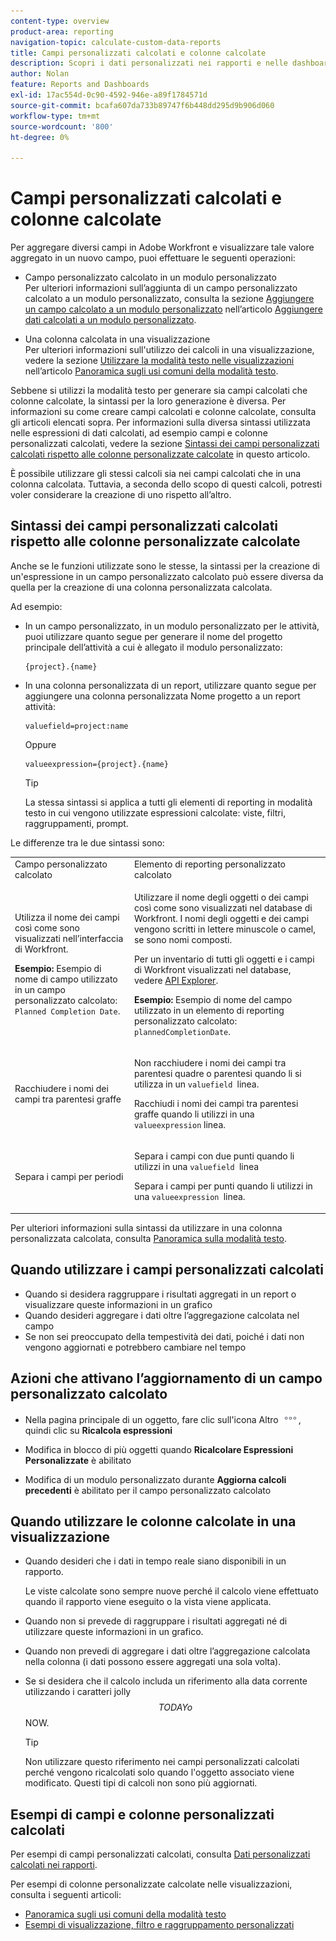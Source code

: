 ```yaml
---
content-type: overview
product-area: reporting
navigation-topic: calculate-custom-data-reports
title: Campi personalizzati calcolati e colonne calcolate
description: Scopri i dati personalizzati nei rapporti e nelle dashboard
author: Nolan
feature: Reports and Dashboards
exl-id: 17ac554d-0c90-4592-946e-a89f1784571d
source-git-commit: bcafa607da733b89747f6b448dd295d9b906d060
workflow-type: tm+mt
source-wordcount: '800'
ht-degree: 0%

---
```


# Campi personalizzati calcolati e colonne calcolate

Per aggregare diversi campi in Adobe Workfront e visualizzare tale valore aggregato in un nuovo campo, puoi effettuare le seguenti operazioni:

* Campo personalizzato calcolato in un modulo personalizzato\
  Per ulteriori informazioni sull’aggiunta di un campo personalizzato calcolato a un modulo personalizzato, consulta la sezione [Aggiungere un campo calcolato a un modulo personalizzato](../../../administration-and-setup/customize-workfront/create-manage-custom-forms/add-calculated-data-to-custom-form.md#creating-calculated-custom-fields) nell’articolo [Aggiungere dati calcolati a un modulo personalizzato](../../../administration-and-setup/customize-workfront/create-manage-custom-forms/add-calculated-data-to-custom-form.md).

* Una colonna calcolata in una visualizzazione\
  Per ulteriori informazioni sull&#39;utilizzo dei calcoli in una visualizzazione, vedere la sezione [Utilizzare la modalità testo nelle visualizzazioni](../../../reports-and-dashboards/reports/text-mode/understand-common-uses-text-mode.md#using-text-mode-in-views) nell’articolo [Panoramica sugli usi comuni della modalità testo](../../../reports-and-dashboards/reports/text-mode/understand-common-uses-text-mode.md).

Sebbene si utilizzi la modalità testo per generare sia campi calcolati che colonne calcolate, la sintassi per la loro generazione è diversa. Per informazioni su come creare campi calcolati e colonne calcolate, consulta gli articoli elencati sopra. Per informazioni sulla diversa sintassi utilizzata nelle espressioni di dati calcolati, ad esempio campi e colonne personalizzati calcolati, vedere la sezione [Sintassi dei campi personalizzati calcolati rispetto alle colonne personalizzate calcolate](#syntax-of-calculated-custom-fields-vs-calculated-custom-columns-syntax) in questo articolo.

È possibile utilizzare gli stessi calcoli sia nei campi calcolati che in una colonna calcolata. Tuttavia, a seconda dello scopo di questi calcoli, potresti voler considerare la creazione di uno rispetto all’altro.

## Sintassi dei campi personalizzati calcolati rispetto alle colonne personalizzate calcolate

Anche se le funzioni utilizzate sono le stesse, la sintassi per la creazione di un&#39;espressione in un campo personalizzato calcolato può essere diversa da quella per la creazione di una colonna personalizzata calcolata.

Ad esempio:

* In un campo personalizzato, in un modulo personalizzato per le attività, puoi utilizzare quanto segue per generare il nome del progetto principale dell’attività a cui è allegato il modulo personalizzato:

  ```
  {project}.{name}
  ```

* In una colonna personalizzata di un report, utilizzare quanto segue per aggiungere una colonna personalizzata Nome progetto a un report attività:

  ```
  valuefield=project:name
  ```

  Oppure

  ```
  valueexpression={project}.{name}
  ```

  >[!TIP]
  >
  >La stessa sintassi si applica a tutti gli elementi di reporting in modalità testo in cui vengono utilizzate espressioni calcolate: viste, filtri, raggruppamenti, prompt.

Le differenze tra le due sintassi sono:

<table style="table-layout:auto"> 
 <col> 
 <col> 
 <tbody> 
  <tr> 
   <td>Campo personalizzato calcolato</td> 
   <td>Elemento di reporting personalizzato calcolato</td> 
  </tr> 
  <tr> 
   <td> <p>Utilizza il nome dei campi così come sono visualizzati nell’interfaccia di Workfront.</p> <p class="example" data-mc-autonum="<b>Example: </b>"><span class="autonumber"><span><b>Esempio: </b></span></span>Esempio di nome di campo utilizzato in un campo personalizzato calcolato: <code>Planned Completion Date</code>.</p> </td> 
   <td> <p>Utilizzare il nome degli oggetti o dei campi così come sono visualizzati nel database di Workfront. I nomi degli oggetti e dei campi vengono scritti in lettere minuscole o camel, se sono nomi composti. </p> <p>Per un inventario di tutti gli oggetti e i campi di Workfront visualizzati nel database, vedere <a href="../../../wf-api/general/api-explorer.md" class="MCXref xref">API Explorer</a>. </p> <p class="example" data-mc-autonum="<b>Example: </b>"><span class="autonumber"><span><b>Esempio: </b></span></span>Esempio di nome del campo utilizzato in un elemento di reporting personalizzato calcolato: <code>plannedCompletionDate</code>.</p> </td> 
  </tr> 
  <tr> 
   <td>Racchiudere i nomi dei campi tra parentesi graffe</td> 
   <td> <p>Non racchiudere i nomi dei campi tra parentesi quadre o parentesi quando li si utilizza in un <code>valuefield </code>linea.</p> <p>Racchiudi i nomi dei campi tra parentesi graffe quando li utilizzi in una <code>valueexpression</code> linea.</p> </td> 
  </tr> 
  <tr> 
   <td>Separa i campi per periodi</td> 
   <td> <p>Separa i campi con due punti quando li utilizzi in una <code>valuefield </code>linea</p> <p>Separa i campi per punti quando li utilizzi in una <code>valueexpression </code>linea. </p> </td> 
  </tr> 
 </tbody> 
</table>

Per ulteriori informazioni sulla sintassi da utilizzare in una colonna personalizzata calcolata, consulta [Panoramica sulla modalità testo](../../../reports-and-dashboards/reports/text-mode/understand-text-mode.md).

## Quando utilizzare i campi personalizzati calcolati

* Quando si desidera raggruppare i risultati aggregati in un report o visualizzare queste informazioni in un grafico
* Quando desideri aggregare i dati oltre l’aggregazione calcolata nel campo
* Se non sei preoccupato della tempestività dei dati, poiché i dati non vengono aggiornati e potrebbero cambiare nel tempo

## Azioni che attivano l’aggiornamento di un campo personalizzato calcolato

* Nella pagina principale di un oggetto, fare clic sull&#39;icona Altro ![](assets/more-icon.png), quindi clic su **Ricalcola espressioni**

* Modifica in blocco di più oggetti quando **Ricalcolare Espressioni Personalizzate** è abilitato
* Modifica di un modulo personalizzato durante **Aggiorna calcoli precedenti** è abilitato per il campo personalizzato calcolato

## Quando utilizzare le colonne calcolate in una visualizzazione

* Quando desideri che i dati in tempo reale siano disponibili in un rapporto.

  Le viste calcolate sono sempre nuove perché il calcolo viene effettuato quando il rapporto viene eseguito o la vista viene applicata.

* Quando non si prevede di raggruppare i risultati aggregati né di utilizzare queste informazioni in un grafico.
* Quando non prevedi di aggregare i dati oltre l’aggregazione calcolata nella colonna (i dati possono essere aggregati una sola volta).
* Se si desidera che il calcolo includa un riferimento alla data corrente utilizzando i caratteri jolly $$TODAY o $$NOW.

  >[!TIP]
  >
  >Non utilizzare questo riferimento nei campi personalizzati calcolati perché vengono ricalcolati solo quando l&#39;oggetto associato viene modificato. Questi tipi di calcoli non sono più aggiornati.

## Esempi di campi e colonne personalizzati calcolati

Per esempi di campi personalizzati calcolati, consulta [Dati personalizzati calcolati nei rapporti](../../../reports-and-dashboards/reports/calc-cstm-data-reports/calculated-custom-data-reports.md).

Per esempi di colonne personalizzate calcolate nelle visualizzazioni, consulta i seguenti articoli:

* [Panoramica sugli usi comuni della modalità testo](../../../reports-and-dashboards/reports/text-mode/understand-common-uses-text-mode.md)
* [Esempi di visualizzazione, filtro e raggruppamento personalizzati](../../../reports-and-dashboards/reports/custom-view-filter-grouping-samples/custom-view-filter-grouping-samples.md)
